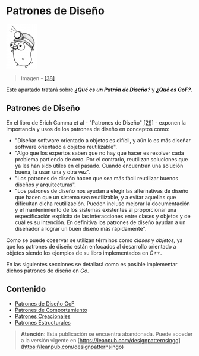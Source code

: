 # Patrones de Diseño

![](../../.gitbook/assets/pkg.png)

> Imagen - [\[38\]](../../recursos.md)

Este apartado tratará sobre _**¿Qué es un Patrón de Diseño?**_ y _**¿Qué es GoF?**_.

## Patrones de Diseño

En el libro de Erich Gamma et al - "Patrones de Diseño" [\[29\]](../../recursos.md) - exponen la importancia y usos de los patrones de diseño en conceptos como:

* "Diseñar software orientado a objetos es difícil, y aún lo es más diseñar software orientado a objetos reutilizable".
* "Algo que los expertos saben que no hay que hacer es resolver cada problema partiendo de cero. Por el contrario, reutilizan soluciones que ya les han sido útiles en el pasado. Cuando encuentran una solución buena, la usan una y otra vez".
* "Los patrones de diseño hacen que sea más fácil reutilizar buenos diseños y arquitecturas".
* "Los patrones de diseño nos ayudan a elegir las alternativas de diseño que hacen que un sistema sea reutilizable, y a evitar aquellas que dificultan dicha reutilización. Pueden incluso mejorar la documentación y el mantenimiento de los sistemas existentes al proporcionar una especificación explícita de las interacciones entre clases y objetos y de cuál es su intención. En definitiva los patrones de diseño ayudan a un diseñador a lograr un buen diseño más rápidamente".

Como se puede observar se utilizan términos como _clases_ y _objetos,_ ya que los patrones de diseño están enfocados al desarrollo orientado a objetos siendo los ejemplos de su libro implementados en _C++_.

En las siguientes secciones se detallará como es posible implementar dichos patrones de diseño en _Go_.

## Contenido

* [Patrones de Diseño GoF](gof.md)
* [Patrones de Comportamiento](comportamiento/)
* [Patrones Creacionales](creacionales/)
* [Patrones Estructurales](estructurales/)



> **Atención**: Esta publicación se encuentra abandonada. Puede acceder a la versión vigente en [https://leanpub.com/designpatternsingo](https://leanpub.com/designpatternsingo)

